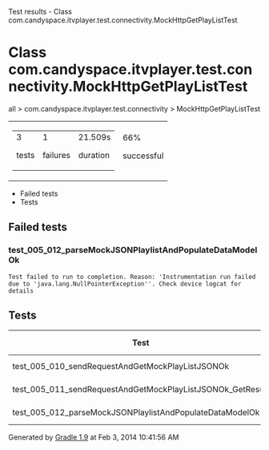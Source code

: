 Test results - Class com.candyspace.itvplayer.test.connectivity.MockHttpGetPlayListTest

# Class com.candyspace.itvplayer.test.connectivity.MockHttpGetPlayListTest #

all > com.candyspace.itvplayer.test.connectivity > MockHttpGetPlayListTest

<table> 
 <tbody>
  <tr> 
   <td> 
    <div> 
     <table> 
      <tbody>
       <tr> 
        <td> 
         <div> 
          <div>
           3
          </div> 
          <p>tests</p> 
         </div> </td> 
        <td> 
         <div> 
          <div>
           1
          </div> 
          <p>failures</p> 
         </div> </td> 
        <td> 
         <div> 
          <div>
           21.509s
          </div> 
          <p>duration</p> 
         </div> </td> 
       </tr> 
      </tbody>
     </table> 
    </div> </td> 
   <td> 
    <div> 
     <div>
      66%
     </div> 
     <p>successful</p> 
    </div> </td> 
  </tr> 
 </tbody>
</table>

 *  Failed tests
 *  Tests

## Failed tests ##

### test\_005\_012\_parseMockJSONPlaylistAndPopulateDataModelOk ###

    Test failed to run to completion. Reason: 'Instrumentation run failed due to 'java.lang.NullPointerException''. Check device logcat for details

## Tests ##

<table> 
 <thead> 
  <tr> 
   <th>Test</th> 
   <th>test(AVD) - 4.2.2</th> 
  </tr> 
 </thead> 
 <tbody>
  <tr> 
   <td>test_005_010_sendRequestAndGetMockPlayListJSONOk</td> 
   <td>passed (10.173s)</td> 
  </tr> 
  <tr> 
   <td>test_005_011_sendRequestAndGetMockPlayListJSONOk_GetResult</td> 
   <td>passed (5.059s)</td> 
  </tr> 
  <tr> 
   <td>test_005_012_parseMockJSONPlaylistAndPopulateDataModelOk</td> 
   <td>failed (6.277s)</td> 
  </tr> 
 </tbody>
</table>

Generated by [Gradle 1.9][] at Feb 3, 2014 10:41:56 AM


[Gradle 1.9]: http://www.gradle.org